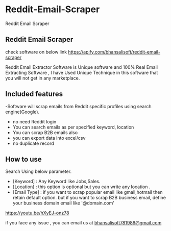 # Reddit-Email-Scraper
Reddit Email Scraper
## Reddit Email Scraper
check software on below link
https://apify.com/bhansalisoft/reddit-email-scraper

Reddit Email Extractor Software is Unique software and 100% Real Email Extracting Software , I have Used Unique Technique in this software that you will not get in any marketplace.

## Included features
-Software will scrap emails from Reddit specific profiles using search engine(Google).
- no need Reddit login
- You can search emails as per specified keyword, location 
- You can scrap B2B emails also
- you can export data into excel/csv
- no duplicate record 


## How to use
Search Using below parameter.
- [Keyword] : Any Keyword like Jobs,Sales.
- [Location] : this option is optional but you can write any location .
- [Email Type] : if you want to scrap popular email like gmail,hotmail then retain default option. but if you want to scrap 
B2B business email, define your business domain email like '@domain.com'

https://youtu.be/hXyEJ-onz78





if you face any issue , you can email us at bhansalisoft781986@gmail.com
